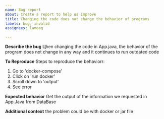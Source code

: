 ```yaml
---
name: Bug report
about: Create a report to help us improve
title: Changing the code does not change the behavior of programs
labels: bug, invalid
assignees: lameeq

---
```


**Describe the bug**
Цhen changing the code in App.java, the behavior of the program does not change in any way and it continues to run outdated code

**To Reproduce**
Steps to reproduce the behaviorr:
1. Go to 'docker-compose'
2. Click on 'run docker'
3. Scroll down to 'output'
4. See error

**Expected behavior**
Get the output of the information we requested in App.Java from DataBase

**Additional context**
the problem could be with docker or jar file
